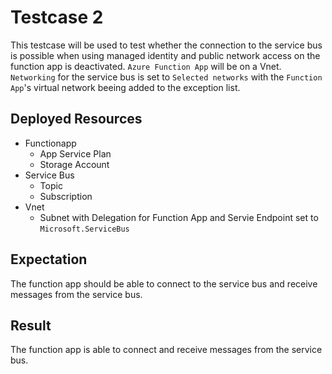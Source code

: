 # Testcase 2

This testcase will be used to test whether the connection to the service bus is possible when using managed identity and public network access on the function app is deactivated. `Azure Function App` will be on a Vnet. `Networking` for the service bus is set to `Selected networks` with the `Function App`'s virtual network beeing added to the exception list.

## Deployed Resources

- Functionapp
  - App Service Plan
  - Storage Account
- Service Bus
  - Topic
  - Subscription
- Vnet
  - Subnet with Delegation for Function App and Servie Endpoint set to `Microsoft.ServiceBus`

## Expectation

The function app should be able to connect to the service bus and receive messages from the service bus.

## Result

The function app is able to connect and receive messages from the service bus.